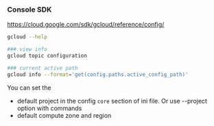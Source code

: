 
### Console SDK 

https://cloud.google.com/sdk/gcloud/reference/config/

```bash
gcloud --help

### view info 
gcloud topic configuration

### current active path
gcloud info --format='get(config.paths.active_config_path)'

```
You can set the 
- default project in the config `core` section of ini file. Or use --project option with commands
- default compute zone and region


